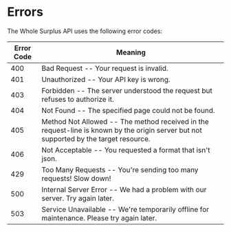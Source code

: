# Errors

The Whole Surplus API uses the following error codes:


Error Code | Meaning
---------- | -------
400 | Bad Request -- Your request is invalid.
401 | Unauthorized -- Your API key is wrong.
403 | Forbidden -- The server understood the request but refuses to authorize it.
404 | Not Found -- The specified page could not be found.
405 | Method Not Allowed -- The method received in the request-line is known by the origin server but not supported by the target resource.
406 | Not Acceptable -- You requested a format that isn't json.
429 | Too Many Requests -- You're sending too many requests! Slow down!
500 | Internal Server Error -- We had a problem with our server. Try again later.
503 | Service Unavailable -- We're temporarily offline for maintenance. Please try again later.
